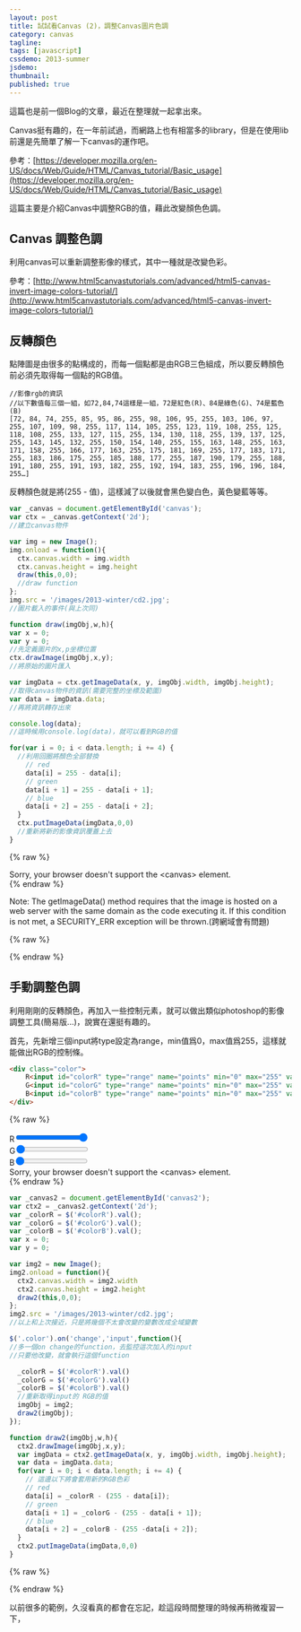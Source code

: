 ```yaml
---
layout: post
title: 試試看Canvas (2)，調整Canvas圖片色調
category: canvas
tagline:
tags: [javascript]
cssdemo: 2013-summer
jsdemo:
thumbnail:
published: true
---
```


這篇也是前一個Blog的文章，最近在整理就一起拿出來。

Canvas挺有趣的，在一年前試過，而網路上也有相當多的library，但是在使用lib前還是先簡單了解一下canvas的運作吧。

參考：[https://developer.mozilla.org/en-US/docs/Web/Guide/HTML/Canvas_tutorial/Basic_usage](https://developer.mozilla.org/en-US/docs/Web/Guide/HTML/Canvas_tutorial/Basic_usage)

這篇主要是介紹Canvas中調整RGB的值，藉此改變顏色色調。

<!-- more -->

## Canvas 調整色調

利用canvas可以重新調整影像的樣式，其中一種就是改變色彩。

參考：[http://www.html5canvastutorials.com/advanced/html5-canvas-invert-image-colors-tutorial/](http://www.html5canvastutorials.com/advanced/html5-canvas-invert-image-colors-tutorial/)

## 反轉顏色

點陣圖是由很多的點構成的，而每一個點都是由RGB三色組成，所以要反轉顏色前必須先取得每一個點的RGB值。

    //影像rgb的資訊
    //以下數值每三個一組，如72,84,74這樣是一組，72是紅色(R)、84是綠色(G)、74是藍色(B)
    [72, 84, 74, 255, 85, 95, 86, 255, 98, 106, 95, 255, 103, 106, 97, 255, 107, 109, 98, 255, 117, 114, 105, 255, 123, 119, 108, 255, 125, 118, 108, 255, 133, 127, 115, 255, 134, 130, 118, 255, 139, 137, 125, 255, 143, 145, 132, 255, 150, 154, 140, 255, 155, 163, 148, 255, 163, 171, 158, 255, 166, 177, 163, 255, 175, 181, 169, 255, 177, 183, 171, 255, 183, 186, 175, 255, 185, 188, 177, 255, 187, 190, 179, 255, 188, 191, 180, 255, 191, 193, 182, 255, 192, 194, 183, 255, 196, 196, 184, 255…]

反轉顏色就是將(255 - 值)，這樣減了以後就會黑色變白色，黃色變藍等等。

```javascript
var _canvas = document.getElementById('canvas');
var ctx = _canvas.getContext('2d');
//建立canvas物件

var img = new Image();
img.onload = function(){   
  ctx.canvas.width = img.width
  ctx.canvas.height = img.height    
  draw(this,0,0);
  //draw function
};
img.src = '/images/2013-winter/cd2.jpg';
//圖片載入的事件(與上次同)

function draw(imgObj,w,h){
var x = 0;
var y = 0;
//先定義圖片的x,p坐標位置
ctx.drawImage(imgObj,x,y);
//將原始的圖片匯入

var imgData = ctx.getImageData(x, y, imgObj.width, imgObj.height);
//取得canvas物件的資訊(需要完整的坐標及範圍)
var data = imgData.data;
//再將資訊轉存出來

console.log(data);
//這時候用console.log(data)，就可以看到RGB的值

for(var i = 0; i < data.length; i += 4) {
  //利用回圈將顏色全部替換
    // red
    data[i] = 255 - data[i];
    // green
    data[i + 1] = 255 - data[i + 1];
    // blue
    data[i + 2] = 255 - data[i + 2];
  }
  ctx.putImageData(imgData,0,0)
  //重新將新的影像資訊覆蓋上去
}
```

{% raw %}
<div class="demo">
  <canvas id="canvas" width="30" height="30">
    Sorry, your browser doesn't support the &lt;canvas&gt; element.
  </canvas>
</div>
{% endraw %}

Note: The getImageData() method requires that the image is hosted on a web server with the same domain as the code executing it.  If this condition is not met, a SECURITY_ERR exception will be thrown.(跨網域會有問題)

{% raw %}
<script>
var _canvas = document.getElementById('canvas');
var ctx = _canvas.getContext('2d');
//建立canvas物件

var img = new Image();
img.onload = function(){   
  ctx.canvas.width = img.width
  ctx.canvas.height = img.height    
  draw(this,0,0);
  //draw function
};
img.src = '/images/2013-winter/cd2.jpg';
//圖片載入的事件(與上次同)

function draw(imgObj,w,h){
var x = 0;
var y = 0;
//先定義圖片的x,p坐標位置
ctx.drawImage(imgObj,x,y);
//將原始的圖片匯入

var imgData = ctx.getImageData(x, y, imgObj.width, imgObj.height);
//取得canvas物件的資訊(需要完整的坐標及範圍)
var data = imgData.data;
//再將資訊轉存出來

console.log(data);
//這時候用console.log(data)，就可以看到RGB的值

for(var i = 0; i < data.length; i += 4) {
  //利用回圈將顏色全部替換
    // red
    data[i] = 255 - data[i];
    // green
    data[i + 1] = 255 - data[i + 1];
    // blue
    data[i + 2] = 255 - data[i + 2];
  }
  ctx.putImageData(imgData,0,0)
  //重新將新的影像資訊覆蓋上去
}
</script>
{% endraw %}


## 手動調整色調

利用剛剛的反轉顏色，再加入一些控制元素，就可以做出類似photoshop的影像調整工具(簡易版...)，說實在還挺有趣的。

首先，先新增三個input將type設定為range，min值爲0，max值爲255，這樣就能做出RGB的控制條。

```html
<div class="color">
    R<input id="colorR" type="range" name="points" min="0" max="255" value="255"><br>
    G<input id="colorG" type="range" name="points" min="0" max="255" value="0"><br>
    B<input id="colorB" type="range" name="points" min="0" max="255" value="0">
</div>
```
{% raw %}
<div class="demo">
  <div class="color">
      R<input id="colorR" type="range" name="points" min="0" max="255" value="255"><br>
      G<input id="colorG" type="range" name="points" min="0" max="255" value="0"><br>
      B<input id="colorB" type="range" name="points" min="0" max="255" value="0">
  </div>

  <canvas id="canvas2" width="30" height="30">
    Sorry, your browser doesn't support the &lt;canvas&gt; element.
  </canvas>
</div>
{% endraw %}


```javascript
var _canvas2 = document.getElementById('canvas2');
var ctx2 = _canvas2.getContext('2d');
var _colorR = $('#colorR').val();
var _colorG = $('#colorG').val();
var _colorB = $('#colorB').val();
var x = 0;
var y = 0;

var img2 = new Image();
img2.onload = function(){   
  ctx2.canvas.width = img2.width
  ctx2.canvas.height = img2.height    
  draw2(this,0,0);
};
img2.src = '/images/2013-winter/cd2.jpg';
//以上和上次接近，只是將幾個不太會改變的變數改成全域變數

$('.color').on('change','input',function(){
//多一個on change的function，去監控這次加入的input
//只要他改變，就會執行這個function

  _colorR = $('#colorR').val()
  _colorG = $('#colorG').val()
  _colorB = $('#colorB').val()
  //重新取得input的 RGB的值
  imgObj = img2;
  draw2(imgObj);
});

function draw2(imgObj,w,h){  
  ctx2.drawImage(imgObj,x,y);  
  var imgData = ctx2.getImageData(x, y, imgObj.width, imgObj.height);    
  var data = imgData.data;
  for(var i = 0; i < data.length; i += 4) {
    // 這邊以下將會套用新的RGB色彩
    // red
    data[i] = _colorR - (255 - data[i]);
    // green
    data[i + 1] = _colorG - (255 - data[i + 1]);
    // blue
    data[i + 2] = _colorB - (255 -data[i + 2]);
  }
  ctx2.putImageData(imgData,0,0)
}
```

{% raw %}
<script>
var _canvas2 = document.getElementById('canvas2');
var ctx2 = _canvas2.getContext('2d');
var _colorR = $('#colorR').val();
var _colorG = $('#colorG').val();
var _colorB = $('#colorB').val();
var x = 0;
var y = 0;

var img2 = new Image();
img2.onload = function(){   
  ctx2.canvas.width = img2.width
  ctx2.canvas.height = img2.height    
  draw2(this,0,0);
};
img2.src = '/images/2013-winter/cd2.jpg';
//以上和上次接近，只是將幾個不太會改變的變數改成全域變數

$('.color').on('change','input',function(){
//多一個on change的function，去監控這次加入的input
//只要他改變，就會執行這個function

  _colorR = $('#colorR').val()
  _colorG = $('#colorG').val()
  _colorB = $('#colorB').val()
  //重新取得input的 RGB的值
  imgObj = img2;
  draw2(imgObj);
});

function draw2(imgObj,w,h){  
  ctx2.drawImage(imgObj,x,y);  
  var imgData = ctx2.getImageData(x, y, imgObj.width, imgObj.height);    
  var data = imgData.data;
  for(var i = 0; i < data.length; i += 4) {
    // 這邊以下將會套用新的RGB色彩
    // red
    data[i] = _colorR - (255 - data[i]);
    // green
    data[i + 1] = _colorG - (255 - data[i + 1]);
    // blue
    data[i + 2] = _colorB - (255 -data[i + 2]);
  }
  ctx2.putImageData(imgData,0,0)
}
</script>
{% endraw %}

以前很多的範例，久沒看真的都會在忘記，趁這段時間整理的時候再稍微複習一下，

